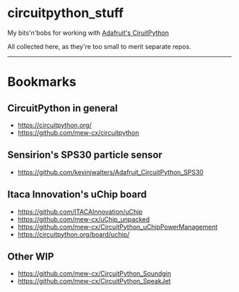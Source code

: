 # circuitpython_stuff
My bits'n'bobs for working with [Adafruit's CiruitPython](https://circuitpython.org/)

All collected here, as they're too small to merit separate repos.

--------------------------

# Bookmarks

## CircuitPython in general
- https://circuitpython.org/
- https://github.com/mew-cx/circuitpython

## Sensirion's SPS30 particle sensor
- https://github.com/kevinjwalters/Adafruit_CircuitPython_SPS30

## Itaca Innovation's uChip board
- https://github.com/ITACAInnovation/uChip
- https://github.com/mew-cx/uChip_unpacked
- https://github.com/mew-cx/CircuitPython_uChipPowerManagement
- https://circuitpython.org/board/uchip/

## Other WIP
- https://github.com/mew-cx/CircuitPython_Soundgin
- https://github.com/mew-cx/CircuitPython_SpeakJet



